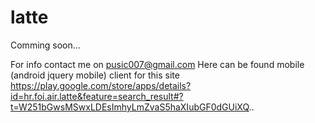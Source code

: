 latte
=====

Comming soon...

For info contact me on pusic007@gmail.com
Here can be found mobile (android jquery mobile) client for this site 
https://play.google.com/store/apps/details?id=hr.foi.air.latte&feature=search_result#?t=W251bGwsMSwxLDEsImhyLmZvaS5haXIubGF0dGUiXQ..
